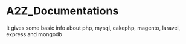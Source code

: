 # A2Z_Documentations
It gives some basic info about php, mysql, cakephp, magento, laravel, express and mongodb
